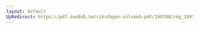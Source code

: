 ```yaml
---
layout: default
UpRedirect: https://pdf.swedeb.se/riksdagen-volumeG-pdf/199798/reg_199798/reg_199798_0454.pdf
---
```

